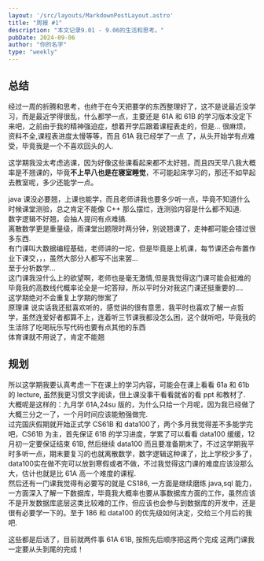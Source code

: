 ```yaml
---
layout: '/src/layouts/MarkdownPostLayout.astro'
title: "周报 #1"  
description: "本文记录9.01 - 9.06的生活和思考。"  
pubDate: 2024-09-06  
author: "你的名字"  
type: "weekly"  
---
```

## 总结  
经过一周的折腾和思考，也终于在今天把要学的东西整理好了，这不是说最近没学习，而是最近学得很乱，什么都学一点，主要还是 61A 和 61B 的学习版本没定下来吧，之前由于我的精神强迫症，想着开学后跟着课程表走的，但是... 很麻烦，资料不全,课程表进度太慢等等，而且 61A 我已经学了一点 了，从头开始学有点难受，毕竟我是一个不喜欢回头的人.  

这学期我没太考虑逃课，因为好像这些课看起来都不太好翘，而且四天早八我大概率是不翘课的，毕竟**不上早八也是在寝室睡觉**，不可能起床学习的，那还不如早起去教室呢，多少还能学一点。  

java 课没必要翘，上课也能学，而且老师讲我也要多少听一点，毕竟不知道什么时候课堂测验，总之肯定不能像 C++ 那么摆烂，连测验内容是什么都不知道.  
数字逻辑不好翘，会抽人提问有点难搞.  
离散数学更是重量级，雨课堂出题限时两分钟，别说翘课了，走神都可能会错过很多东西.  
有门课叫大数据编程基础，老师讲的一坨，但是毕竟是上机课，每节课还会布置作业下课交，，，虽然大部分人都写不出来罢...  
至于分析数学...  
这门课我没什么上的欲望啊，老师也是毫无激情,但是我觉得这门课可能会挺难的毕竟我的高数线代概率论全是一坨答辩，所以平时分对我这门课还挺重要的....  
这学期绝对不会重复上学期的惨案了  
原理课 说实话我还挺喜欢听的，感觉讲的很有意思，我平时也喜欢了解一点哲学，虽然连爱好者都算不上，连着听三节课我都没怎么困，这个就听吧，毕竟我的生活除了吃喝玩乐写代码也要有点其他的东西  
体育课就不用说了，肯定不能翘  

## 规划  
所以这学期我要认真考虑一下在课上的学习内容，可能会在课上看看 61a 和 61b 的 lecture, 虽然我更习惯文字阅读，但上课没事干看看就省的看 ppt 和教材了.  
大概呢是这样的：九月学 61A,24su 版的，为什么只给一个月呢，因为我已经做了大概三分之一了，一个月时间应该能勉强做完.  
过完国庆假期就开始正式学 CS61B 和 data100了，两个多月我觉得差不多能学完吧，CS61B 为主，首先保证 61B 的学习进度，学累了可以看看 data100 缓缓，12 月初一定要保证结束 61B, 然后继续 data100 而且要准备期末了，不过这学期我平时多听一点，期末要复习的也就离散数学，数字逻辑这种课了，比上学校少多了，data100实在做不完可以放到寒假或者不做，不过我觉得这门课的难度应该没那么大，估计也就是比 61A 高一个难度的课程.  
然后还有一门课我觉得有必要写的就是 CS186, 一方面是继续磨练 java,sql 能力，一方面深入了解一下数据库，毕竟我大概率也要从事数据库方面的工作，虽然应该不是开发数据库底层这类比较难的工作，但应该也会参与到数据库的开发中，还是很有必要学一下的。至于 186 和 data100 的优先级如何决定，交给三个月后的我吧.  

这些都是后话了，目前就两件事 61A 61B, 按照先后顺序把这两个完成
这两门课我一定要从头到尾的完成！